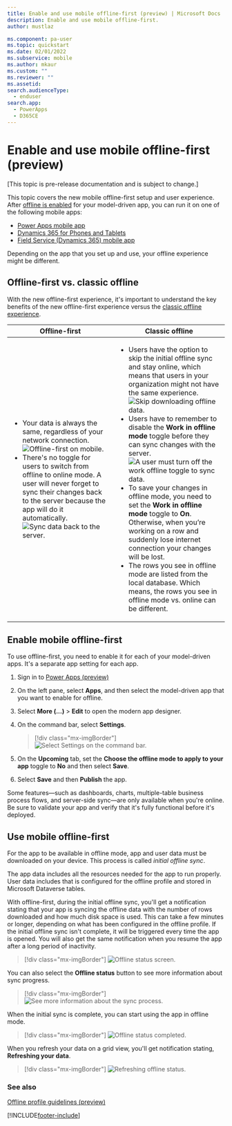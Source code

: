 ```yaml
---
title: Enable and use mobile offline-first (preview) | Microsoft Docs
description: Enable and use mobile offline-first.
author: mustlaz

ms.component: pa-user
ms.topic: quickstart
ms.date: 02/01/2022
ms.subservice: mobile
ms.author: mkaur
ms.custom: ""
ms.reviewer: ""
ms.assetid: 
search.audienceType: 
  - enduser
search.app: 
  - PowerApps
  - D365CE
---
```


# Enable and use mobile offline-first (preview)

[This topic is pre-release documentation and is subject to change.]

This topic covers the new mobile offline-first setup and user experience. After [offline is enabled](setup-mobile-offline.md) for your model-driven app, you can run it on one of the following mobile apps:

- [Power Apps mobile app](run-powerapps-on-mobile.md)
- [Dynamics 365 for Phones and Tablets](/dynamics365/mobile-app/overview)
- [Field Service (Dynamics 365) mobile app](/dynamics365/field-service/mobile-2020-power-platform)

Depending on the app that you set up and use, your offline experience might be different. 


## Offline-first vs. classic offline

With the new offline-first experience, it's important to understand the key benefits of the new offline-first experience versus the [classic offline experience](/dynamics365/mobile-app/work-in-offline-mode). 



|Offline-first| Classic offline  |
|---------|---------|
| <ul><li>Your data is always the same, regardless of your network connection. </li> <div></div> <div></div> ![Offline-first on mobile.](media/offline-first-classic-3.png) <li> There's no toggle for users to switch from offline to online mode. A user will never forget to sync their changes back to the server because the app will do it automatically. <div></div> ![Sync data back to the server.](media/offline-first-classic-4.png) </li></ul>    |   <ul> <li> Users have the option to skip the initial offline sync and stay online, which means that users in your organization might not have the same experience. <div></div> ![Skip downloading offline data.](media/offline-first-classic-1.png) </li> <li> Users have to remember to disable the **Work in offline mode** toggle before they can sync changes with the server. <div></div> ![A user must turn off the work offline toggle to sync data.](media/offline-first-classic-2.png) </li> <div></div> </li> <li> To save your changes in offline mode, you need to set the **Work in offline mode** toggle to **On**. Otherwise, when you’re working on a row and suddenly lose internet connection your changes will be lost. </li> <li> The rows you see in offline mode are listed from the local database. Which means, the rows you see in offline mode vs. online can be different.  </li></ul>  |


## Enable mobile offline-first

To use offline-first, you need to enable it for each of your model-driven apps. It's a separate app setting for each app.

1. Sign in to [Power Apps (preview)](https://make.powerapps.com/?utm_source=padocs&utm_medium=linkinadoc&utm_campaign=referralsfromdoc) 

2. On the left pane, select **Apps**, and then select the model-driven app that you want to enable for offline.

3. Select **More (...)** > **Edit** to open the modern app designer.

4. On the command bar, select **Settings**.

    > [!div class="mx-imgBorder"]
    > ![Select Settings on the command bar.](media/mobile-offline-image4.png)

5. On the **Upcoming** tab, set the **Choose the offline mode to apply to your app** toggle to **No** and then select **Save**.

6. Select **Save** and then **Publish** the app.


Some features—such as dashboards, charts, multiple-table business process flows, and server-side sync—are only available when you're online. Be sure to validate your app and verify that it's fully functional before it's deployed. 

## Use mobile offline-first

For the app to be available in offline mode, app and user data must be downloaded on your device. This process is called *initial offline sync*.

The app data includes all the resources needed for the app to run properly. User data includes that is configured for the offline profile and stored in Microsoft Dataverse tables.

With offline-first, during the initial offline sync, you'll get a notification stating that your app is syncing the offline data with the number of rows downloaded and how much disk space is used. This can take a few minutes or longer, depending on what has been configured in the offline profile. If the initial offline sync isn't complete, it will be triggered every time the app is opened. You will also get the same notification when you resume the app after a long period of inactivity.


> [!div class="mx-imgBorder"]
> ![Offline status screen.](media/offline-first-1.png)

You can also select the **Offline status** button to see more information about sync progress.

> [!div class="mx-imgBorder"]
> ![See more information about the sync process.](media/offline-first-2.png)

When the initial sync is complete, you can start using the app in offline mode.

> [!div class="mx-imgBorder"]
> ![Offline status completed.](media/offline-first-3.png)


When you refresh your data on a grid view, you'll get notification stating, **Refreshing your data**.

> [!div class="mx-imgBorder"]
> ![Refreshing offline status.](media/offline-first-4.png)

### See also

[Offline profile guidelines (preview)](mobile-offline-guidelines.md)





[!INCLUDE[footer-include](../includes/footer-banner.md)]
